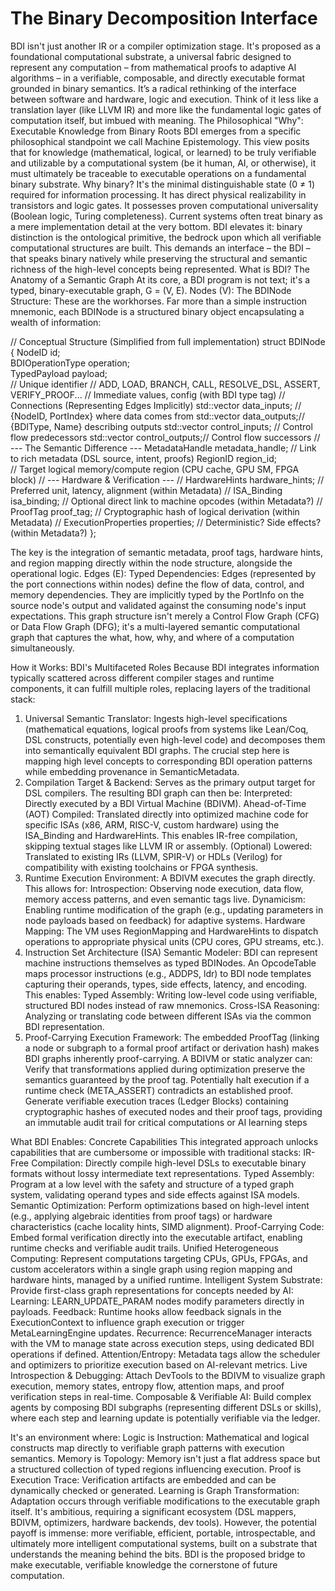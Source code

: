 # The Binary Decomposition Interface

 BDI isn't just another IR or a compiler optimization stage. It's proposed as a foundational computational substrate, a universal fabric designed to
 represent any computation – from mathematical proofs to adaptive AI algorithms – in a verifiable, composable, and directly executable format grounded in
 binary semantics. It’s a radical rethinking of the interface between software and hardware, logic and execution.
 Think of it less like a translation layer (like LLVM IR) and more like the fundamental logic gates of computation itself, but imbued with meaning.
 The Philosophical "Why": Executable Knowledge from Binary Roots
 BDI emerges from a specific philosophical standpoint we call Machine Epistemology. This view posits that for knowledge (mathematical, logical, or
 learned) to be truly verifiable and utilizable by a computational system (be it human, AI, or otherwise), it must ultimately be traceable to executable
 operations on a fundamental binary substrate.
 Why binary? 
 It's the minimal distinguishable state (0 ≠ 1) required for information processing.
 It has direct physical realizability in transistors and logic gates.
 It possesses proven computational universality (Boolean logic, Turing completeness).
 Current systems often treat binary as a mere implementation detail at the very bottom. BDI elevates it: binary distinction is the ontological primitive, the
 bedrock upon which all verifiable computational structures are built. This demands an interface – the BDI – that speaks binary natively while preserving the
 structural and semantic richness of the high-level concepts being represented.
 What is BDI? The Anatomy of a Semantic Graph
 At its core, a BDI program is not text; it's a typed, binary-executable graph, G = (V, E).
 Nodes (V): The BDINode Structure: These are the workhorses. Far more than a simple instruction mnemonic, each BDINode is a structured binary
 object encapsulating a wealth of information:
 
 // Conceptual Structure (Simplified from full implementation) 
struct BDINode { 
    NodeID id;                      
    BDIOperationType operation;     
    TypedPayload payload;           
// Unique identifier 
// ADD, LOAD, BRANCH, CALL, RESOLVE_DSL, ASSERT, VERIFY_PROOF... 
// Immediate values, config (with BDI type tag) 
// Connections (Representing Edges Implicitly) 
std::vector<PortRef> data_inputs; // {NodeID, PortIndex} where data comes from 
std::vector<PortInfo> data_outputs;// {BDIType, Name} describing outputs 
std::vector<NodeID> control_inputs; // Control flow predecessors 
std::vector<NodeID> control_outputs;// Control flow successors 
// --- The Semantic Difference --- 
    MetadataHandle metadata_handle; // Link to rich metadata (DSL source, intent, proofs) 
    RegionID region_id;             
// Target logical memory/compute region (CPU cache, GPU SM, FPGA block) 
// --- Hardware & Verification --- 
// HardwareHints hardware_hints; // Preferred unit, latency, alignment (within Metadata) 
// ISA_Binding isa_binding;    // Optional direct link to machine opcodes (within Metadata?) 
// ProofTag proof_tag;        // Cryptographic hash of logical derivation (within Metadata) 
// ExecutionProperties properties; // Deterministic? Side effects? (within Metadata?) 
}; 

The key is the integration of semantic metadata, proof tags, hardware hints, and region mapping directly within the node structure, alongside the
 operational logic.
 Edges (E): Typed Dependencies: Edges (represented by the port connections within nodes) define the flow of data, control, and memory
 dependencies. They are implicitly typed by the PortInfo on the source node's output and validated against the consuming node's input expectations.
 This graph structure isn't merely a Control Flow Graph (CFG) or Data Flow Graph (DFG); it's a multi-layered semantic computational graph that
 captures the what, how, why, and where of a computation simultaneously.
 
 How it Works: BDI's Multifaceted Roles
 Because BDI integrates information typically scattered across different compiler stages and runtime components, it can fulfill multiple roles, replacing
 layers of the traditional stack:
 1. Universal Semantic Translator: Ingests high-level specifications (mathematical equations, logical proofs from systems like Lean/Coq, DSL
 constructs, potentially even high-level code) and decomposes them into semantically equivalent BDI graphs. The crucial step here is mapping high
level concepts to corresponding BDI operation patterns while embedding provenance in SemanticMetadata.
 2. Compilation Target & Backend: Serves as the primary output target for DSL compilers. The resulting BDI graph can then be:
 Interpreted: Directly executed by a BDI Virtual Machine (BDIVM).
 Ahead-of-Time (AOT) Compiled: Translated directly into optimized machine code for specific ISAs (x86, ARM, RISC-V, custom hardware)
 using the ISA_Binding and HardwareHints. This enables IR-free compilation, skipping textual stages like LLVM IR or assembly.
 (Optional) Lowered: Translated to existing IRs (LLVM, SPIR-V) or HDLs (Verilog) for compatibility with existing toolchains or FPGA
 synthesis.
 3. Runtime Execution Environment: A BDIVM executes the graph directly. This allows for:
 Introspection: Observing node execution, data flow, memory access patterns, and even semantic tags live.
 Dynamicism: Enabling runtime modification of the graph (e.g., updating parameters in node payloads based on feedback) for adaptive
 systems.
 Hardware Mapping: The VM uses RegionMapping and HardwareHints to dispatch operations to appropriate physical units (CPU cores, GPU
 streams, etc.).
 4. Instruction Set Architecture (ISA) Semantic Modeler: BDI can represent machine instructions themselves as typed BDINodes. An OpcodeTable
 maps processor instructions (e.g., ADDPS, ldr) to BDI node templates capturing their operands, types, side effects, latency, and encoding. This
 enables:
 Typed Assembly: Writing low-level code using verifiable, structured BDI nodes instead of raw mnemonics.
 Cross-ISA Reasoning: Analyzing or translating code between different ISAs via the common BDI representation.
 5. Proof-Carrying Execution Framework: The embedded ProofTag (linking a node or subgraph to a formal proof artifact or derivation hash) makes
 BDI graphs inherently proof-carrying. A BDIVM or static analyzer can:
 Verify that transformations applied during optimization preserve the semantics guaranteed by the proof tag.
 Potentially halt execution if a runtime check (META_ASSERT) contradicts an established proof.
 Generate verifiable execution traces (Ledger Blocks) containing cryptographic hashes of executed nodes and their proof tags, providing an
 immutable audit trail for critical computations or AI learning steps

 What BDI Enables: Concrete Capabilities
 This integrated approach unlocks capabilities that are cumbersome or impossible with traditional stacks:
 IR-Free Compilation: Directly compile high-level DSLs to executable binary formats without lossy intermediate text representations.
 Typed Assembly: Program at a low level with the safety and structure of a typed graph system, validating operand types and side effects against ISA
 models.
 Semantic Optimization: Perform optimizations based on high-level intent (e.g., applying algebraic identities from proof tags) or hardware
 characteristics (cache locality hints, SIMD alignment).
Proof-Carrying Code: Embed formal verification directly into the executable artifact, enabling runtime checks and verifiable audit trails.
 Unified Heterogeneous Computing: Represent computations targeting CPUs, GPUs, FPGAs, and custom accelerators within a single graph using
 region mapping and hardware hints, managed by a unified runtime.
 Intelligent System Substrate: Provide first-class graph representations for concepts needed by AI:
 Learning: LEARN_UPDATE_PARAM nodes modify parameters directly in payloads.
 Feedback: Runtime hooks allow feedback signals in the ExecutionContext to influence graph execution or trigger MetaLearningEngine
 updates.
 Recurrence: RecurrenceManager interacts with the VM to manage state across execution steps, using dedicated BDI operations if defined.
 Attention/Entropy: Metadata tags allow the scheduler and optimizers to prioritize execution based on AI-relevant metrics.
 Live Introspection & Debugging: Attach DevTools to the BDIVM to visualize graph execution, memory states, entropy flow, attention maps, and
 proof verification steps in real-time.
 Composable & Verifiable AI: Build complex agents by composing BDI subgraphs (representing different DSLs or skills), where each step and
 learning update is potentially verifiable via the ledger.
 
 It's an environment where:
 Logic is Instruction: Mathematical and logical constructs map directly to verifiable graph patterns with execution semantics.
 Memory is Topology: Memory isn't just a flat address space but a structured collection of typed regions influencing execution.
 Proof is Execution Trace: Verification artifacts are embedded and can be dynamically checked or generated.
 Learning is Graph Transformation: Adaptation occurs through verifiable modifications to the executable graph itself.
 It's ambitious, requiring a significant ecosystem (DSL mappers, BDIVM, optimizers, hardware backends, dev tools). However, the potential payoff is
 immense: more verifiable, efficient, portable, introspectable, and ultimately more intelligent computational systems, built on a substrate that understands the
 meaning behind the bits. BDI is the proposed bridge to make executable, verifiable knowledge the cornerstone of future computation.
 
